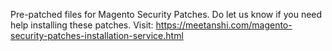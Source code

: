 Pre-patched files for Magento Security Patches. Do let us know if you need help installing these patches. Visit: https://meetanshi.com/magento-security-patches-installation-service.html
